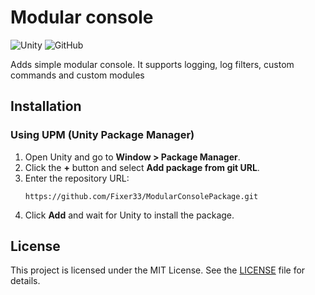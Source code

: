 # Modular console

![Unity](https://img.shields.io/badge/Unity-UPM%20Package-blue)
![GitHub](https://img.shields.io/github/license/Fixer33/ModularConsolePackage)

Adds simple modular console. It supports logging, log filters, custom commands and custom modules

## Installation

### Using UPM (Unity Package Manager)

1. Open Unity and go to **Window > Package Manager**.
2. Click the **+** button and select **Add package from git URL**.
3. Enter the repository URL:
   ```
   https://github.com/Fixer33/ModularConsolePackage.git
   ```
4. Click **Add** and wait for Unity to install the package.

## License
This project is licensed under the MIT License. See the [LICENSE](LICENSE) file for details.
